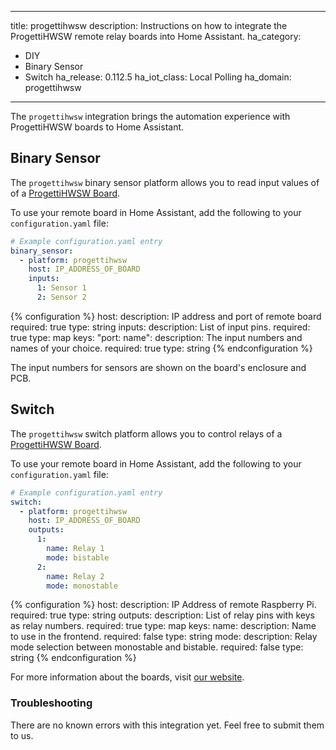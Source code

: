 
---
title: progettihwsw
description: Instructions on how to integrate the ProgettiHWSW remote relay boards into Home Assistant.
ha_category:
  - DIY
  - Binary Sensor
  - Switch
ha_release: 0.112.5
ha_iot_class: Local Polling
ha_domain: progettihwsw
---

The `progettihwsw` integration brings the automation experience with ProgettiHWSW boards to Home Assistant.

## Binary Sensor

The `progettihwsw` binary sensor platform allows you to read input values of of a [ProgettiHWSW Board](http://www.progetti-hw-sw.it/).

To use your remote board in Home Assistant, add the following to your `configuration.yaml` file:

```yaml
# Example configuration.yaml entry
binary_sensor:
  - platform: progettihwsw
    host: IP_ADDRESS_OF_BOARD
    inputs:
      1: Sensor 1
      2: Sensor 2
```

{% configuration %}
host:
  description: IP address and port of remote board
  required: true
  type: string
inputs:
  description: List of input pins.
  required: true
  type: map
  keys:
    "port: name":
      description: The input numbers and names of your choice.
      required: true
      type: string
{% endconfiguration %}

The input numbers for sensors are shown on the board's enclosure and PCB.

## Switch

The `progettihwsw` switch platform allows you to control relays of a [ProgettiHWSW Board](http://www.progetti-hw-sw.it/).

To use your remote board in Home Assistant, add the following to your `configuration.yaml` file:

```yaml
# Example configuration.yaml entry
switch:
  - platform: progettihwsw
    host: IP_ADDRESS_OF_BOARD
    outputs:
      1:
        name: Relay 1
        mode: bistable
      2:
        name: Relay 2
        mode: monostable
```

{% configuration %}
host:
  description: IP Address of remote Raspberry Pi.
  required: true
  type: string
outputs:
  description: List of relay pins with keys as relay numbers.
  required: true
  type: map
  keys:
      name:
        description: Name to use in the frontend.
        required: false
        type: string
      mode:
        description: Relay mode selection between monostable and bistable.
        required: false
        type: string
{% endconfiguration %}

For more information about the boards, visit [our website](http://www.progetti-hw-sw.it/).

### Troubleshooting

There are no known errors with this integration yet. Feel free to submit them to us.
